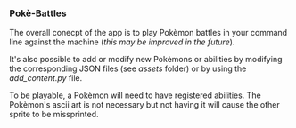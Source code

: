 ### Pokè-Battles

The overall conecpt of the app is to play Pokèmon battles in your command line against the machine (*this may be improved in the future*).

It's also possible to add or modify new Pokèmons or abilities by modifying the corresponding JSON files (see *assets* folder) or by using the *add_content.py* file.

To be playable, a Pokèmon will need to have registered abilities. The Pokèmon's ascii art is not necessary but not having it will cause the other sprite to be missprinted.